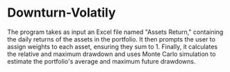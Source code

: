 # Downturn-Volatily
The program takes as input an Excel file named "Assets Return," containing the daily returns of the assets in the portfolio. It then prompts the user to assign weights to each asset, ensuring they sum to 1. Finally, it calculates the relative and maximum drawdown and uses Monte Carlo simulation to estimate the portfolio's average and maximum future drawdowns.
